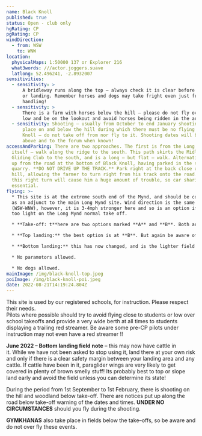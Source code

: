 ```yaml
---
name: Black Knoll
published: true
status: Open - club only
hgRating: CP
pgRating: CP
windDirection:
  - from: WSW
    to: WNW
location:
  physicalMaps: 1:50000 137 or Explorer 216
  what3words: ///actor.joggers.suave
  latlong: 52.496241, -2.8932007
sensitivities:
  - sensitivity: >
      A bridleway runs along the top – always check it is clear before launching
      or landing. Remember horses and dogs may take fright even just from ground
      handling!
  - sensitivity: >
      There is a farm with horses below the hill – please do not fly over this
      low and be on the lookout and avoid horses being ridden in the area!
  - sensitivity: Shooting – usually from October to end January shooting may take
      place on and below the hill during which there must be no flying on Black
      Knoll – do not take off from nor fly to it. Shooting dates will be pasted
      above and to the forum when known!
accessAndParking: There are two approaches. The first is from the Long Mynd
  itself – walk along the ridge to the south. This path skirts the Midland
  Gliding Club to the south, and is a long – but flat – walk. Alternatively walk
  up from the road at the bottom of Black Knoll, having parked in the small
  quarry. **DO NOT DRIVE UP THE TRACK.** Park right at the back close up to the
  hill, allowing the farmer to turn right from his track onto the road. Blocking
  this right turn will cause him a huge amount of trouble, so car sharing is
  essential.
flying: >-
  * This site is at the extreme south end of the Mynd, and should be considered
  as an adjunct to the main Long Mynd site. Wind direction is the same
  (WSW-WNW), however, it is 3-4mph stronger here and so is an option if it is
  too light on the Long Mynd normal take off.

  * **Take-off: t**here are two options marked **A** and **B**. Both are straightforward but keep watch for traffic coming from the right. Also be aware of pilots under instruction by the two schools.

  * **Top landing:** the best option is at **B**. But again be aware of those under instruction.

  * **Bottom landing:** this has now changed, and is the lighter field shown in the image below. Though this looks like two fields, it is, in fact, one, with some trees in the centre.

  * No paramotors allowed.

  * No dogs allowed.
mainImage: /img/black-knoll-top.jpeg
poiImage: /img/black-knoll-poi.jpeg
date: 2022-08-21T14:19:24.804Z
---
```


This site is used by our registered schools, for instruction. Please respect their needs.\
Pilots where possible should try to avoid flying close to students or low over school takeoffs and provide a very wide berth at all times to students displaying a trailing red streamer. Be aware some pre-CP pilots under instruction may not even have a red streamer !!

**June 2022 – Bottom landing field note** – this may now have cattle in it. While we have not been asked to stop using it, land there at your own risk and only if there is a clear safety margin between your landing area and any cattle. If cattle have been in it, paraglider wings are very likely to get covered in plenty of brown smelly stuff! Its probably best to top or slope land early and avoid the field unless you can determine its state!

During the period from 1st September to 1st February, there is shooting on the hill and woodland below take-off. There are notices put up along the road below take-off warning of the dates and times. **UNDER NO CIRCUMSTANCES** should you fly during the shooting.

**GYMKHANAS** also take place in fields below the take–offs, so be aware and do not over fly these events.
